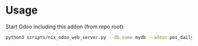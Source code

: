 # Usage

Start Odoo including this addon (from repo root):

```bash
python3 scripts/nix_odoo_web_server.py --db-name mydb --addon pos_daily_sales_reports_category_only
```
